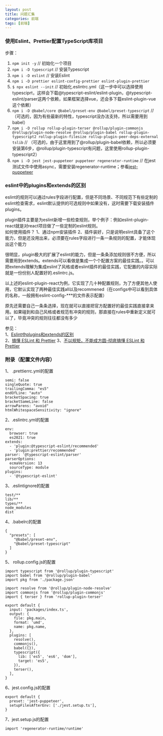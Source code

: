 ```yaml
---
layout: post
title: 问题汇集
categories: 前端
tags: [前端]
---
```


### 使用Eslint、Prettier配置TypeScript库项目
步骤：  
1. ```npm init -y``` // 初始化一个项目
2. ```npm i -D typescript``` // 安装Typescript
3. ```npm i -D eslint```  // 安装Eslint
4. ```npm i -D prettier eslint-config-prettier eslint-plugin-prettier```
5. ```$ npx eslint --init```  // 初始化.eslintrc.yml（这一步中可以选择使用typesciprt，这样会下载@typescript-eslint/eslint-plugin，@typescript-eslint/parser这两个依赖，如果框架选择vue，还会多下载eslint-plugin-vue这个依赖）
6. ```npm i -D @babel/core @babel/preset-env @babel/preset-typescript``` // （可选的，因为有些最新的特性，typescript没办法支持，所以需要用到babel）
7. ```npm i -D rollup rollup-plugin-terser @rollup/plugin-commonjs @rollup/plugin-node-resolve @rollup/plugin-babel rollup-plugin-typescript2 rollup-plugin-filesize rollup-plugin-peer-deps-external tslib``` // （可选的，由于这里用到了@rollup/plugin-babel依赖，所以必须要安装第6步，@rollup/plugin-typescript有问题，这里使用rollup-plugin-typescript2）
8. ```npm i -D jest jest-puppeteer puppeteer regenerator-runtime``` // 在jest测试文件中使用async，需要安装regenerator-runtime；参看[jest-puppeteer](https://github.com/smooth-code/jest-puppeteer)

### eslint中的plugins和extends的区别
eslint的规则可以通过rules字段进行配置，但是不同场景、不同规范下有些定制的eslint检查需求，eslint默认提供的可选规则中如果没有，这时需要下载安装插件plugins。

plugin插件主要是为eslint新增一些检查规则，举个例子：例如eslint-plugin-react就是对react项目做了一些定制的eslint规则。  
如何使用插件？
1、通过npm安装插件
2、插件装好，只是说明eslint具备了这个能力，但是还没用出来，必须要在rules字段进行一条一条规则的配置，才能体现出这个能力

很明显，plugin极大的扩展了eslint的能力，但是一条条添加规则很不方便，所以需要用到extends。extends可以看做是集成一个个配置方案的最佳实践。。可以把extends理解为集成eslint了风格或者eslint插件的最佳实践，它配置的内容实际就是一份份别人配置好的.eslintrc.js。 

以上述的eslint-plugin-react为例，它实现了几十种配置规则，为了方便其他人使用，它默认实现了两种最佳实践all以及recommened（在configs中可以看到具体的名称，一般拥有eslint-config-***的文件表示配置）

原先还需要自己一条条选择，现在就可以直接把官方配置好的最佳实践直接拿来用。如果碰到和自己风格或者规范有冲突的规则，那直接在rules中重新定义就可以了，毕竟冲突的规则往往都没有多少

参见：  
1、[Eslint中plugins和extends的区别](https://juejin.cn/post/6859291468138774535)  
2、[搞懂 ESLint 和 Prettier](https://zhuanlan.zhihu.com/p/80574300)
3、[不以规矩，不能成方圆-彻底搞懂 ESLint 和 Prettier](https://juejin.cn/post/6909788084666105864)


### 附录（配置文件内容）
1、 .prettierrc.yml的配置
```
semi: false
singleQuote: true
trailingComma: "es5"
endOfLine: "auto"
bracketSpacing: true
bracketSameLine: false
arrowParens: "avoid"
htmlWhitespaceSensitivity: "ignore"
```
2、.eslintrc.yml的配置
```
env:
  browser: true
  es2021: true
extends:
  - 'plugin:@typescript-eslint/recommended'
  - 'plugin:prettier/recommended'
parser: '@typescript-eslint/parser'
parserOptions:
  ecmaVersion: 13
  sourceType: module
plugins:
  - '@typescript-eslint'
```
3、.eslintignore的配置
```
test/**
lib/**
types/**
node_modules
dist
```
4、.babelrc的配置
```
{
  "presets": [
    "@babel/preset-env",
    "@babel/preset-typescript"
  ]
}
```
5、 rollup.config.js的配置
```
import typescript from '@rollup/plugin-typescript'
import babel from '@rollup/plugin-babel'
import pkg from './package.json'

import resolve from '@rollup/plugin-node-resolve'
import commonjs from '@rollup/plugin-commonjs'
import { terser } from 'rollup-plugin-terser'

export default {
  input: 'packages/index.ts',
  output: {
    file: pkg.main,
    format: 'umd',
    name: pkg.name,
  },
  plugins: [
    resolve(),
    commonjs(),
    babel({}),
    typescript({
      lib: ['es5', 'es6', 'dom'],
      target: 'es5',
    }),
    terser(),
  ],
}
```
6、jest.config.js的配置
```
export default {
  preset: 'jest-puppeteer',
  setupFilesAfterEnv: ['./jest.setup.ts'],
}
```
7、jest.setup.js的配置
```
import 'regenerator-runtime/runtime'
```